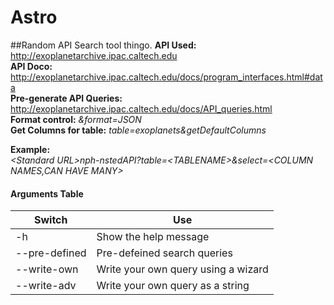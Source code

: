 # Astro
##Random API Search tool thingo. 
**API Used:**			 http://exoplanetarchive.ipac.caltech.edu<br>
**API Doco:**                    http://exoplanetarchive.ipac.caltech.edu/docs/program_interfaces.html#data<br>
**Pre-generate API Queries:**    http://exoplanetarchive.ipac.caltech.edu/docs/API_queries.html<br>
**Format control:**              *&format=JSON*<br>
**Get Columns for table:**       *table=exoplanets&getDefaultColumns*<br>


**Example:<br>**
   *\<Standard URL\>nph-nstedAPI?table=\<TABLENAME\>&select=\<COLUMN NAMES,CAN HAVE MANY\>*<br>
    
    
#### Arguments Table
| Switch	| Use	|
|---		|---	|
|-h		|Show the help message|
|--pre-defined	|Pre-defeined search queries|
|--write-own	|Write your own query using a wizard|
|--write-adv	|Write your own query as a string|
